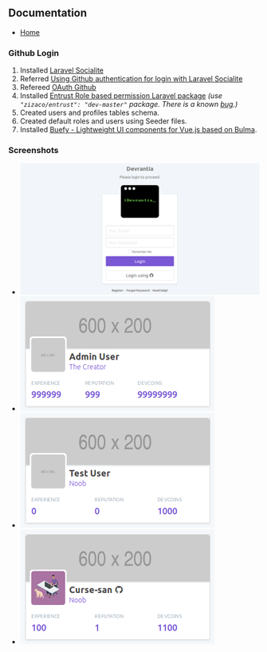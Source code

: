 ## Documentation

- [Home](/)

### Github Login

1. Installed [Laravel Socialite](https://laravel.com/docs/5.5/socialite)
2. Referred [Using Github authentication for login with Laravel Socialite](https://mattstauffer.com/blog/using-github-authentication-for-login-with-laravel-socialite/)
3. Refereed [OAuth Github](https://auth0.com/docs/connections/social/github)
4. Installed [Entrust Role based permission Laravel package](https://github.com/Zizaco/entrust) _(use `"zizaco/entrust": "dev-master"` package. There is a known [bug](https://github.com/Zizaco/entrust/issues/836).)_
5. Created users and profiles tables schema.
6. Created default roles and users using Seeder files.
7. Installed [Buefy - Lightweight UI components for Vue.js based on Bulma](https://buefy.github.io/#/documentation/start).

### Screenshots

- ![Login form](uploads/ss-login.png)
- ![Default Admin user profile](uploads/ss-profile-admin.png)
- ![User profile registered with email](uploads/ss-profile-testuser.png)
- ![User profile logged in with github](uploads/ss-profile-githubuser.png)